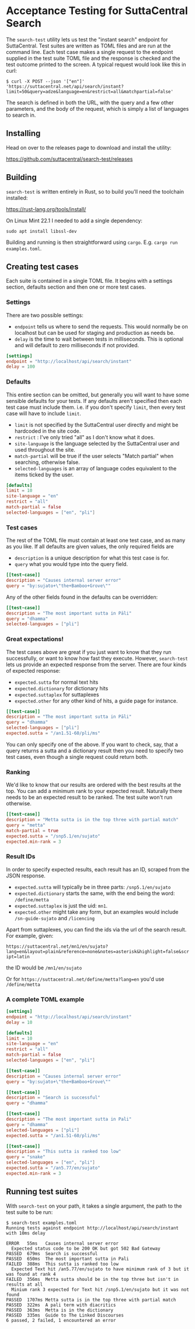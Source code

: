# Acceptance Testing for SuttaCentral Search

The `search-test` utility lets us test the "instant search" endpoint for SuttaCentral. Test suites are written as
TOML files and are run at the command line. Each test case makes a single request to the endpoint supplied in the
test suite TOML file and the response is checked and the test outcome printed to the screen. A typical request would
look like this in curl:

```
$ curl -X POST --json '["en"]' 'https://suttacentral.net/api/search/instant?limit=50&query=adze&language=en&restrict=all&matchpartial=false'
```

The search is defined in both the URL, with the query and a few other parameters, and the body of the request,
which is simply a list of languages to search in.

## Installing

Head on over to the releases page to download and install the utility:

https://github.com/suttacentral/search-test/releases

## Building

`search-test` is written entirely in Rust, so to build you'll need the toolchain installed:

https://rust-lang.org/tools/install/

On Linux Mint 22.1 I needed to add a single dependency:

```
sudo apt install libssl-dev
```

Building and running is then straightforward using `cargo`. E.g. `cargo run examples.toml`.

## Creating test cases

Each suite is contained in a single TOML file. It begins with a settings section, defaults section and then one or more
test cases.

### Settings

There are two possible settings:

- `endpoint` tells us where to send the requests. This would normally be on localhost but can be used for staging and
  production as needs be.
- `delay` is the time to wait between tests in milliseconds. This is optional and will default to zero milliseconds if
  not provided.

```toml
[settings]
endpoint = "http://localhost/api/search/instant"
delay = 100
```

### Defaults

This entire section can be omitted, but generally you will want to have some sensible defaults for your tests. If any
defaults aren't specified then each test case must include them. i.e. if you don't specify `limit`, then every test
case will have to include `limit`.

- `limit` is not specified by the SuttaCentral user directly and might be hardcoded in the site code.
- `restrict` : I've only tried "all" as I don't know what it does.
- `site-language` is the language selected by the SuttaCentral user and used throughout the site.
- `match-partial` will be true if the user selects "Match partial" when searching, otherwise false.
- `selected-languages` is an array of language codes equivalent to the items ticked by the user.

```toml
[defaults]
limit = 10
site-language = "en"
restrict = "all"
match-partial = false
selected-languages = ["en", "pli"]
```

### Test cases

The rest of the TOML file must contain at least one test case, and as many as you like. If all defaults are given
values,
the only required fields are

- `description` is a unique description for what this test case is for.
- `query` what you would type into the query field.

```toml
[[test-case]]
description = "Causes internal server error"
query = "by:sujato+\"the+Bamboo+Grove\"" 
```

Any of the other fields found in the defaults can be overridden:

```toml
[[test-case]]
description = "The most important sutta in Pāli"
query = "dhamma"
selected-languages = ["pli"]
```

### Great expectations!

The test cases above are great if you just want to know that they run successfully, or want to know how fast they
execute. However, `search-test` lets us provide an expected response from the server. There are four kinds of
expected response:

- `expected.sutta` for normal text hits
- `expected.dictionary` for dictionary hits
- `expected.suttaplex` for suttaplexes
- `expected.other` for any other kind of hits, a guide page for instance.

```toml
[[test-case]]
description = "The most important sutta in Pāli"
query = "dhamma"
selected-languages = ["pli"]
expected.sutta = "/an1.51-60/pli/ms"
```

You can only specify one of the above. If you want to check, say, that a query returns a sutta and a dictionary result
then you need to specify two test cases, even though a single request could return both.

### Ranking

We'd like to know that our results are ordered with the best results at the top. You can add a minimum rank to your
expected result. Naturally there needs to be an expected result to be ranked. The test suite won't run otherwise.

```toml
[[test-case]]
description = "Metta sutta is in the top three with partial match"
query = "metta"
match-partial = true
expected.sutta = "/snp5.1/en/sujato"
expected.min-rank = 3
```

### Result IDs

In order to specify expected results, each result has an ID, scraped from the JSON response.

- `expected.sutta` will typically be in three parts: `/snp5.1/en/sujato`
- `expected.dictionary` starts the same, with the end being the word: `/define/metta`
- `expected.suttaplex` is just the uid: `mn1`.
- `expected.other` might take any form, but an examples would include `/sn-guide-sujato` and `/licencing`

Apart from suttaplexes, you can find the ids via the url of the search result. For example, given:

`https://suttacentral.net/mn1/en/sujato?lang=en&layout=plain&reference=none&notes=asterisk&highlight=false&script=latin`

the ID would be `/mn1/en/sujato`

Or for `https://suttacentral.net/define/metta?lang=en` you'd use `/define/metta`

### A complete TOML example

```toml
[settings]
endpoint = "http://localhost/api/search/instant"
delay = 10

[defaults]
limit = 10
site-language = "en"
restrict = "all"
match-partial = false
selected-languages = ["en", "pli"]

[[test-case]]
description = "Causes internal server error"
query = "by:sujato+\"the+Bamboo+Grove\""

[[test-case]]
description = "Search is successful"
query = "dhamma"

[[test-case]]
description = "The most important sutta in Pali"
query = "dhamma"
selected-languages = ["pli"]
expected.sutta = "/an1.51-60/pli/ms"

[[test-case]]
description = "This sutta is ranked too low"
query = "snake"
selected-languages = ["en", "pli"]
expected.sutta = "/an5.77/en/sujato"
expected.min-rank = 3
```

## Running test suites

With `search-test` on your path, it takes a single argument, the path to the test suite to be run:

```
$ search-test examples.toml 
Running tests against endpoint http://localhost/api/search/instant with 10ms delay

ERROR   55ms   Causes internal server error
  Expected status code to be 200 OK but got 502 Bad Gateway
PASSED  679ms  Search is successful
PASSED  650ms  The most important sutta in Pali
FAILED  388ms  This sutta is ranked too low
  Expected Text hit /an5.77/en/sujato to have minimum rank of 3 but it was found at rank 4
FAILED  356ms  Metta sutta should be in the top three but isn't in results at all
  Minium rank 3 expected for Text hit /snp5.1/en/sujato but it was not found
PASSED  1707ms Metta sutta is in the top three with partial match
PASSED  322ms  A pali term with diacritics
PASSED  363ms  Metta is in the dictionary
PASSED  335ms  Guide to The Linked Discourses
6 passed, 2 failed, 1 encountered an error
```

